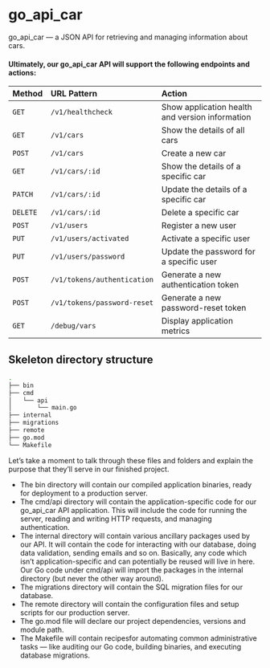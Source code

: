 # go_api_car

go_api_car — a JSON API for retrieving and managing information about cars.

#### Ultimately, our go_api_car API will support the following endpoints and actions:


| Method  | URL Pattern     | Action               |
| :-------- | :------- | :------------------------- |
| `GET`  | `/v1/healthcheck` | Show application health and version information |
| `GET`  | `/v1/cars` | Show the details of all cars |
| `POST` | `/v1/cars` | Create a new car |
| `GET`  | `/v1/cars/:id` | Show the details of a specific car |
| `PATCH`| `/v1/cars/:id` | Update the details of a specific car |
| `DELETE`| `/v1/cars/:id` | Delete a specific car |
| `POST` | `/v1/users` | Register a new user |
| `PUT`  | `/v1/users/activated` | Activate a specific user |
| `PUT`  | `/v1/users/password` | Update the password for a specific user |
| `POST` | `/v1/tokens/authentication` | Generate a new authentication token |
| `POST` | `/v1/tokens/password-reset` | Generate a new password-reset token |
| `GET`  | `/debug/vars` | Display application metrics |


## Skeleton directory structure
```bash
.
├── bin
├── cmd
│   └── api
│       └── main.go
├── internal
├── migrations
├── remote
├── go.mod
└── Makefile
```

Let’s take a moment to talk through these files and folders and explain the purpose that
they’ll serve in our finished project.


* The bin directory will contain our compiled application binaries, ready for deployment to a production server.
* The cmd/api directory will contain the application-specific code for our go_api_car API application. This will include the code for running the server, reading and writing HTTP requests, and managing authentication.
* The internal directory will contain various ancillary packages used by our API. It will contain the code for interacting with our database, doing data validation, sending emails and so on. Basically, any code which isn’t application-specific and can potentially be reused will live in here. Our Go code under cmd/api will import the packages in the internal directory (but never the other way around).
* The migrations directory will contain the SQL migration files for our database.
* The remote directory will contain the configuration files and setup scripts for our production server.
* The go.mod file will declare our project dependencies, versions and module path.
* The Makefile will contain recipesfor automating common administrative tasks — like auditing our Go code, building binaries, and executing database migrations.